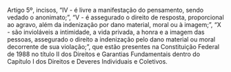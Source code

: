 Artigo 5º, incisos, “IV - é livre a manifestação do pensamento, sendo vedado o anonimato;”, “V - é assegurado o direito de resposta, proporcional ao agravo, além da indenização por dano material, moral ou à imagem;”, “X - são invioláveis a intimidade, a vida privada, a honra e a imagem das pessoas, assegurado o direito a indenização pelo dano material ou moral decorrente de sua violação;”, que estão presentes na Constituição Federal de 1988 no título II dos Direitos e Garantias Fundamentais dentro do Capítulo I dos Direitos e Deveres Individuais e Coletivos.